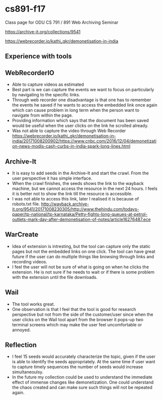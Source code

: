 # cs891-f17
Class page for ODU CS 791 / 891 Web Archiving Seminar

https://archive-it.org/collections/9541

https://webrecorder.io/kathi_gkr/demonetisation-in-india

## Experience with tools
## WebRecorderIO
 
* Able to capture videos as estimated
* Best part is we can capture the events we want to focus on particularly by navigating to the specific links.
* Through web recorder one disadvantage is that one has to remember the events he saved if he wants to access the embedded link once again   which can cause problem in long term when the person want to navigate from within the page.
* Providing information which says that the document has been saved would be useful when the user clicks on the link he scrolled already.
* Was not able to capture the video through Web Recorder https://webrecorder.io/kathi_gkr/demonetisation-in-india/20171008200902/https://www.cnbc.com/2016/12/04/demonetization-news-modis-cash-curbs-in-india-spark-long-lines.html

## Archive-It

* It is easy to add seeds in the Archive-It and start the crawl. From the user perspective it has simple interface.
* When the crawl finishes, the seeds shows the link to the wayback machine, but we cannot access the resource in the next 24 hours. I feels it is better not to show the link till the resource is accessible.
* I was not able to access this link, later I realised it is because of robots.txt file.  http://wayback.archive-it.org/9541/20171008230305/http://www.thehindu.com/todays-paper/tp-national/tp-karnataka/Petty-fights-long-queues-at-petrol-outlets-mark-day-after-demonetisation-of-notes/article16276487.ece   

## WarCreate

* Idea of extension is intresting, but the tool can capture only the static pages but not the embedded links on one click. The tool can have great future if the user can do multiple things like browsing through links and recording videos.
* I feel the user will not be sure of what is going on when he clicks the extension. He is not sure if he needs to wait or if there is some problem with the extension until the file downloads. 

## Wail 

* The tool works great.
* One observation is that I feel that the tool is good for research perspective but not from the side of the customer/user since when the user clicks on the Wail tool apart from the browser it pops-up two terminal screens which may make the user feel uncomfortable or annoyed.  

## Reflection
* I feel 15 seeds would accurately characterize the topic, given if the user is able to identify the seeds appropriately. At the same time if user want to capture timely sequences the number of seeds would increase simultaneoulsy. 
* In the future  my collection could be used to understand the immediate effect of immense changes like demonetization. One could understand the chaos created and can make sure such things will not be repeated again.









